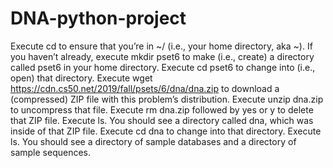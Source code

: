 # DNA-python-project

Execute cd to ensure that you’re in ~/ (i.e., your home directory, aka ~).
If you haven’t already, execute mkdir pset6 to make (i.e., create) a directory called pset6 in your home directory.
Execute cd pset6 to change into (i.e., open) that directory.
Execute wget https://cdn.cs50.net/2019/fall/psets/6/dna/dna.zip to download a (compressed) ZIP file with this problem’s distribution.
Execute unzip dna.zip to uncompress that file.
Execute rm dna.zip followed by yes or y to delete that ZIP file.
Execute ls. You should see a directory called dna, which was inside of that ZIP file.
Execute cd dna to change into that directory.
Execute ls. You should see a directory of sample databases and a directory of sample sequences.
